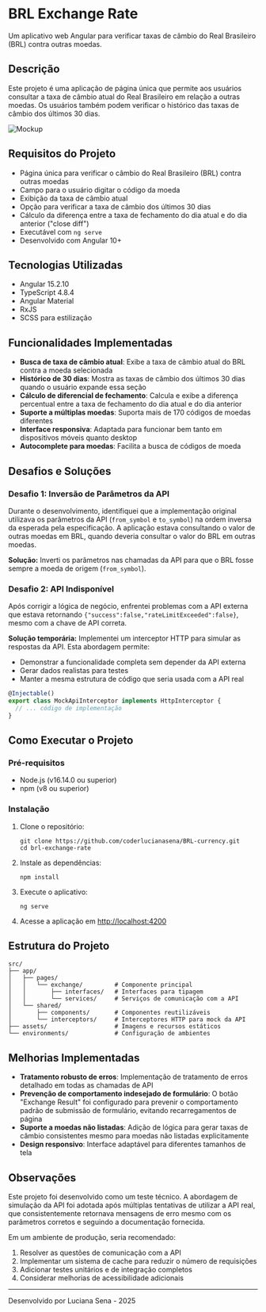 # BRL Exchange Rate

Um aplicativo web Angular para verificar taxas de câmbio do Real Brasileiro (BRL) contra outras moedas.

## Descrição

Este projeto é uma aplicação de página única que permite aos usuários consultar a taxa de câmbio atual do Real Brasileiro em relação a outras moedas. Os usuários também podem verificar o histórico das taxas de câmbio dos últimos 30 dias.

![Mockup](assets/BRL-exchange-rate.png) 

## Requisitos do Projeto

- Página única para verificar o câmbio do Real Brasileiro (BRL) contra outras moedas
- Campo para o usuário digitar o código da moeda
- Exibição da taxa de câmbio atual
- Opção para verificar a taxa de câmbio dos últimos 30 dias
- Cálculo da diferença entre a taxa de fechamento do dia atual e do dia anterior ("close diff")
- Executável com `ng serve`
- Desenvolvido com Angular 10+

## Tecnologias Utilizadas

- Angular 15.2.10
- TypeScript 4.8.4
- Angular Material
- RxJS
- SCSS para estilização

## Funcionalidades Implementadas

- **Busca de taxa de câmbio atual**: Exibe a taxa de câmbio atual do BRL contra a moeda selecionada
- **Histórico de 30 dias**: Mostra as taxas de câmbio dos últimos 30 dias quando o usuário expande essa seção
- **Cálculo de diferencial de fechamento**: Calcula e exibe a diferença percentual entre a taxa de fechamento do dia atual e do dia anterior
- **Suporte a múltiplas moedas**: Suporta mais de 170 códigos de moedas diferentes
- **Interface responsiva**: Adaptada para funcionar bem tanto em dispositivos móveis quanto desktop
- **Autocomplete para moedas**: Facilita a busca de códigos de moeda

## Desafios e Soluções

### Desafio 1: Inversão de Parâmetros da API

Durante o desenvolvimento, identifiquei que a implementação original utilizava os parâmetros da API (`from_symbol` e `to_symbol`) na ordem inversa da esperada pela especificação. A aplicação estava consultando o valor de outras moedas em BRL, quando deveria consultar o valor do BRL em outras moedas.

**Solução:** Inverti os parâmetros nas chamadas da API para que o BRL fosse sempre a moeda de origem (`from_symbol`).

### Desafio 2: API Indisponível

Após corrigir a lógica de negócio, enfrentei problemas com a API externa que estava retornando `{"success":false,"rateLimitExceeded":false}`, mesmo com a chave de API correta.

**Solução temporária:** Implementei um interceptor HTTP para simular as respostas da API. Esta abordagem permite:
- Demonstrar a funcionalidade completa sem depender da API externa
- Gerar dados realistas para testes
- Manter a mesma estrutura de código que seria usada com a API real

```typescript
@Injectable()
export class MockApiInterceptor implements HttpInterceptor {
  // ... código de implementação
}
```

## Como Executar o Projeto

### Pré-requisitos
- Node.js (v16.14.0 ou superior)
- npm (v8 ou superior)

### Instalação
1. Clone o repositório:
   ```
   git clone https://github.com/coderlucianasena/BRL-currency.git
   cd brl-exchange-rate
   ```

2. Instale as dependências:
   ```
   npm install
   ```

3. Execute o aplicativo:
   ```
   ng serve
   ```

4. Acesse a aplicação em [http://localhost:4200](http://localhost:4200)

## Estrutura do Projeto

```
src/
├── app/
│   ├── pages/
│   │   └── exchange/         # Componente principal
│   │       ├── interfaces/   # Interfaces para tipagem
│   │       └── services/     # Serviços de comunicação com a API
│   └── shared/
│       ├── components/       # Componentes reutilizáveis
│       └── interceptors/     # Interceptores HTTP para mock da API
├── assets/                   # Imagens e recursos estáticos
└── environments/             # Configuração de ambientes
```

## Melhorias Implementadas

- **Tratamento robusto de erros**: Implementação de tratamento de erros detalhado em todas as chamadas de API
- **Prevenção de comportamento indesejado de formulário**: O botão "Exchange Result" foi configurado para prevenir o comportamento padrão de submissão de formulário, evitando recarregamentos de página
- **Suporte a moedas não listadas**: Adição de lógica para gerar taxas de câmbio consistentes mesmo para moedas não listadas explicitamente
- **Design responsivo**: Interface adaptável para diferentes tamanhos de tela


## Observações

Este projeto foi desenvolvido como um teste técnico. A abordagem de simulação da API foi adotada após múltiplas tentativas de utilizar a API real, que consistentemente retornava mensagens de erro mesmo com os parâmetros corretos e seguindo a documentação fornecida.

Em um ambiente de produção, seria recomendado:
1. Resolver as questões de comunicação com a API
2. Implementar um sistema de cache para reduzir o número de requisições
3. Adicionar testes unitários e de integração completos
4. Considerar melhorias de acessibilidade adicionais

---

Desenvolvido por Luciana Sena - 2025
